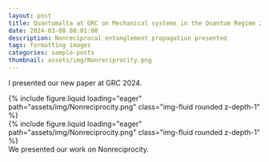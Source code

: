 ```yaml
---
layout: post
title: Quantumalta at GRC on Mechanical systems in the Quantum Regime 2024
date: 2024-03-08 08:01:00
description: Nonreciprocal entanglement propagation presented
tags: formatting images
categories: sample-posts
thumbnail: assets/img/Nonreciprocity.png
---
```


I presented our new paper at GRC 2024.

<div class="row mt-3">
    <div class="col-sm mt-3 mt-md-0">
        {% include figure.liquid loading="eager" path="assets/img/Nonreciprocity.png" class="img-fluid rounded z-depth-1" %}
    </div>
    <div class="col-sm mt-3 mt-md-0">
        {% include figure.liquid loading="eager" path="assets/img/Nonreciprocity.png" class="img-fluid rounded z-depth-1" %}
    </div>
</div>
<div class="caption">
    We presented our work on Nonreciprocity.
</div>

